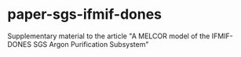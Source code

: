 # paper-sgs-ifmif-dones
Supplementary material to the article "A MELCOR model of the IFMIF-DONES SGS Argon Purification Subsystem"
